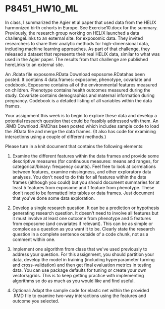 # P8451_HW10_ML

In class, I summarized the Agier et al paper that used data from the HELIX harmonized birth cohorts in Europe. See Exercise10.docx for the summary. Previously, the research group working on HELIX launched a data challengeLinks to an external site. for exposomic data. They  invited researchers to share their analytic methods for high-dimensional data, including machine learning approaches. As part of that challenge, they released a dataset that represents their real HELIX data, similar to what was used in the Agier paper. The results from that challenge are published hereLinks to an external site.

An .Rdata file exposome.RData Download exposome.RDatahas been posted. It  contains 4 data.frames: exposome, phenotype, covariate and codebook. Exposome contains all of the environmental features measured on children. Phenotype contains health outcomes measured during the study. Covariate contains demographics and maternal information during pregnancy. Codebook is a detailed listing of all variables within the data frames. 

Your assignment this week is to begin to explore these data and develop a potential research question that could be feasibly addressed with them. An .RMD  Download .RMDhas been posted which includes sample code to load the .RData file and merge the data frames. (It also has code for examining interactions using a couple of different methods.) 

Please turn in a knit document that contains the following elements:

1. Examine the different features within the data frames and provide some descriptive measures (for continuous measures: means and ranges, for categorical/binary: frequency counts). Feel free to look at correlations between features, examine missingness, and other exploratory data analyses. You don't need to do this for all features within the data frames (although you could) but you should document summaries for at least 5 features from exposome and 1 feature from phenotype. These don't need to be formatted into tables or data frames. Just document that you've done some data exploration. 

2. Develop a single research question. It can be a prediction or hypothesis generating research question. It doesn't need to involve all features but it must involve at least one outcome from phenotype and 5 features from exposome (and covariates if relevant). This can be as simple or complex as a question as you want it to be. Clearly state the research question in a complete sentence outside of a code chunk, not as a comment within one.

3. Implement one algorithm from class that we've used previously to address your question. For this assignment, you should partition your data, develop the model in training (including hyperparameter turning and cross-validation) and then get final evaluation metrics in testing data. You can use package defaults for tuning or create your own vectors/grids. This is to keep getting practice with implementing algorithms so do as much as you would like and find useful.

4. Optional: Adapt the sample code for elastic net within the provided .RMD file to examine two-way interactions using the features and outcome you selected.